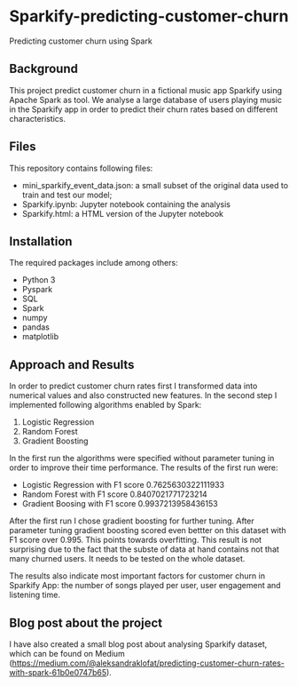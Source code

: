 # Sparkify-predicting-customer-churn
Predicting customer churn using Spark
## Background
This project predict customer churn in a fictional music app Sparkify using Apache Spark as tool. 
We analyse a large database of users playing music in the Sparkify app in order to predict their churn rates based on different characteristics. 
## Files
This repository contains following files: 
- mini_sparkify_event_data.json: a small subset of the original data used to train and test our model;
- Sparkify.ipynb: Jupyter notebook containing the analysis
- Sparkify.html: a HTML version of the Jupyter notebook 
## Installation
The required packages include among others:
- Python 3
- Pyspark
- SQL
- Spark
- numpy
- pandas
- matplotlib 
## Approach and Results
In order to predict customer churn rates first I transformed data into numerical values and also constructed new features. 
In the second step I implemented following algorithms enabled by Spark:

1. Logistic Regression
2. Random Forest
3. Gradient Boosting

In the first run the algorithms were specified without parameter tuning in order to improve their time performance.
The results of the first run were:
- Logistic Regression with F1 score 0.7625630322111933
- Random Forest with F1 score 0.8407021771723214
- Gradient Boosing with F1 score 0.9937213958436153

After the first run I chose gradient boosting for further tuning. After parameter tuning gradient boosting scored even bettter on this dataset with F1 score over 0.995. This points towards overfitting. This result is not surprising due to the fact that the subste of data at hand contains not that many churned users. It needs to be tested on the whole dataset. 

The results also indicate most important factors for customer churn in Sparkify App: the number of songs played per user, user engagement and listening time. 

## Blog post about the project

I have also created a small blog post about analysing Sparkify dataset, which can be found on Medium (https://medium.com/@aleksandraklofat/predicting-customer-churn-rates-with-spark-61b0e0747b65).   

